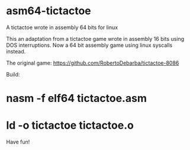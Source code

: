 # asm64-tictactoe
A tictactoe wrote in assembly 64 bits for linux

This an adaptation from a tictactoe game wrote in assembly 16 bits using DOS interruptions. Now a 64 bit assembly game using linux syscalls instead.

The original game: https://github.com/RobertoDebarba/tictactoe-8086

Build:

# nasm -f elf64 tictactoe.asm

# ld -o tictactoe tictactoe.o

Have fun!

